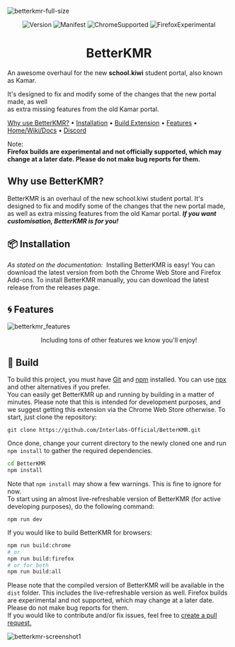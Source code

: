 ![betterkmr-full-size](https://github.com/user-attachments/assets/e44eada9-853c-47c9-b4fc-bdfab459d665)

<p align="center"><img src="https://img.shields.io/github/actions/workflow/status/Interlabs-Official/BetterKMR/build-extensions.yml?style=for-the-badge" alt="Version"></img>
<img src="https://img.shields.io/github/manifest-json/v/Interlabs-Official/BetterKMR?label=Version&style=for-the-badge" alt="Manifest"></img>
<img src="https://img.shields.io/badge/Chrome%20Supported-FFBD4F?style=for-the-badge" alt="ChromeSupported"></img>
<img src="https://img.shields.io/badge/Firefox%20Experimental-bf693b?style=for-the-badge" alt="FirefoxExperimental"></img>
</p>

<div align="center">

# BetterKMR

</div>

An awesome overhaul for the new **school.kiwi** student portal, also known as Kamar.

It's designed to fix and modify some of the changes that the new portal made, as well<br>
as extra missing features from the old Kamar portal.

[Why use BetterKMR?](#why-use-betterkmr) •
[Installation](#-installation) •
[Build Extension](#-build) •
[Features](#-features) •
[Home/Wiki/Docs](https://interlabs-official.github.io/BetterKMR) •
[Discord](https://discord.gg/4MkRmFmHz2)

Note:<br>
**Firefox builds are experimental and not officially supported, which may change at a later date. Please do not make bug reports for them.**

## Why use BetterKMR?
BetterKMR is an overhaul of the new school.kiwi student portal. It's designed to fix and modify some of the changes that the new portal made, as well as extra missing features from the old Kamar portal. ***If you want customisation, BetterKMR is for you!***

## 📦 Installation
*As stated on the documentation:*
&nbsp;Installing BetterKMR is easy! You can download the latest version from both the Chrome Web Store and Firefox Add-ons. To install BetterKMR manually, you can download the latest release from the releases page.

## 🌀 Features
![betterkmr_features](https://github.com/user-attachments/assets/9b18771d-ef5a-4f99-a6e8-8bc25aaa52c0)
<p align="center">Including tons of other features we know you'll enjoy!</p>

## 🔨 Build
To build this project, you must have [Git](https://git-scm.com) and [npm](https://www.npmjs.com) installed. You can use [npx](https://docs.npmjs.com/cli/v8/commands/npx) and other alternatives if you prefer.<br>
You can easily get BetterKMR up and running by building in a matter of minutes. Please note that this is intended for development purposes, and we suggest getting this extension via the Chrome Web Store otherwise.
To start, just clone the repository:
```
git clone https://github.com/Interlabs-Official/BetterKMR.git
```
Once done, change your current directory to the newly cloned one and run `npm install` to gather the required dependencies.
```bash
cd BetterKMR
npm install
```
Note that `npm install` may show a few warnings. This is fine to ignore for now.<br>
To start using an almost live-refreshable version of BetterKMR (for active developing purposes), do the following command:
```
npm run dev
```
If you would like to build BetterKMR for browsers:
```bash
npm run build:chrome
# or
npm run build:firefox
# or for both
npm run build:all
```
Please note that the compiled version of BetterKMR will be available in the `dist` folder. This includes the live-refreshable version as well.
Firefox builds are experimental and not supported, which may change at a later date. Please do not make bug reports for them.<br>
If you would like to contribute and/or fix issues, feel free to [create a pull request.](https://github.com/Interlabs-Official/BetterKMR/pulls)

![betterkmr-screenshot1](https://github.com/user-attachments/assets/f5ba920d-6776-4e28-980a-ddd647969d6a)